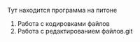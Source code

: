 Тут  находится программа на питоне
1. Работа с кодировками файлов
2. Работа с редактированием файлов.git